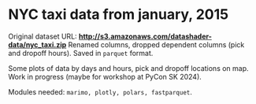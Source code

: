 # NYC taxi data from january, 2015

Original dataset URL: __http://s3.amazonaws.com/datashader-data/nyc_taxi.zip__
Renamed columns, dropped dependent columns (pick and dropoff hours). Saved
in `parquet` format.

Some plots of data by days and hours, pick and dropoff locations on map.
Work in progress (maybe for workshop at PyCon SK 2024).

Modules needed: `marimo, plotly, polars, fastparquet`.
